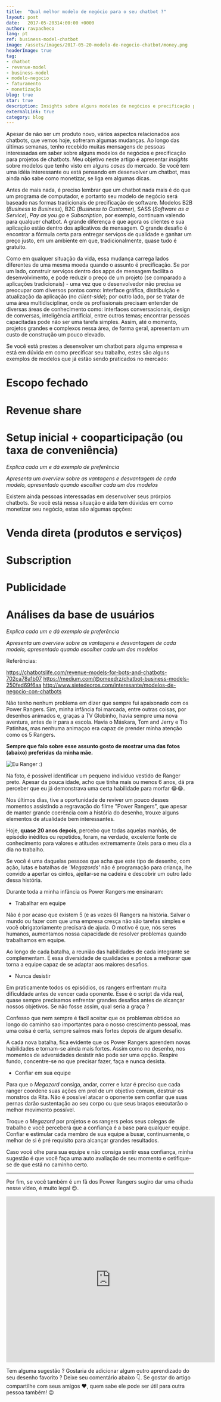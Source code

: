 ```yaml
---
title:  "Qual melhor modelo de negócio para o seu chatbot ?"
layout: post
date:   2017-05-20314:00:00 +0000
author: ravpacheco
lang: pt
ref: business-model-chatbot
image: /assets/images/2017-05-20-modelo-de-negocio-chatbot/money.png
headerImage: true
tag: 
- chatbot
- revenue-model
- business-model
- modelo-negocio
- faturamento
- monetização
blog: true
star: true
description: Insights sobre alguns modelos de negócios e precificação para projetos de chatbots, baseados em cases do mercado.
externalLink: true
category: blog
---
```


Apesar de não ser um produto novo, vários aspectos relacionados aos chatbots, que vemos hoje, sofreram algumas mudanças. Ao longo das últimas semanas, tenho recebido muitas mensagens de pessoas interessadas em saber sobre alguns modelos de negócios e precificação para projetos de chatbots. Meu objetivo neste artigo é apresentar *insights* sobre modelos que tenho visto em alguns *cases* do mercado. Se você tem uma idéia interessante ou está pensando em desenvolver um chatbot, mas ainda não sabe como monetizar, se liga em algumas dicas.

Antes de mais nada, é preciso lembrar que um chatbot nada mais é do que um programa de computador, e portanto seu modelo de negócio será baseado nas formas tradicionais de precificação de software. Modelos B2B (*Business to Business*), B2C (*Business to Customer*), SASS (*Software as a Service*), *Pay as you go* e *Subscription*, por exemplo, continuam valendo para qualquer chatbot. A grande diferença é que agora os clientes e sua aplicação estão dentro dos aplicativos de mensagem. O grande desafio é encontrar a fórmula certa para entregar serviços de qualidade e ganhar um preço justo, em um ambiente em que, tradicionalmente, quase tudo é gratuito.

Como em qualquer situação da vida, essa mudança carrega lados diferentes de uma mesma moeda quando o assunto é precificação. Se por um lado, construir serviços dentro dos apps de mensagem facilita o desenvolvimento, e pode reduzir o preço de um projeto (se comparado a aplicações tradicionais) - uma vez que o desenvolvedor não precisa se preocupar com diversos pontos como: interface gráfica, distribuição e atualização da aplicação (no *client-side*); por outro lado, por se tratar de uma área multidisciplinar, onde os profissionais precisam entender de diversas áreas de conhecimento como: interfaces conversacionais, design de conversas, inteligência artificial, entre outros temas; encontrar pessoas capacitadas pode não ser uma tarefa simples. Assim, até o momento, projetos grandes e complexos nessa área, de forma geral, apresentam um custo de construção um pouco elevado.

Se você está prestes a desenvolver um chatbot para alguma empresa e está em dúvida em como precificar seu trabalho, estes são alguns exemplos de modelos que já estão sendo praticados no mercado:

# Escopo fechado
# Revenue share
# Setup inicial + cooparticipação (ou taxa de conveniência)

*Explica cada um e dá exemplo de preferência*

*Apresenta um overview sobre as vantagens e desvantagem de cada modelo, apresentado quando escolher cada um dos modelos*


Existem ainda pessoas interessadas em desenvolver seus prórpios chatbots. Se você está nessa situação e aida tem dúvidas em como monetizar seu negócio, estas são algumas opções:

# Venda direta (produtos e serviços)
# Subscription
# Publicidade
# Análises da base de usuários

*Explica cada um e dá exemplo de preferência*

*Apresenta um overview sobre as vantagens e desvantagem de cada modelo, apresentado quando escolher cada um dos modelos*


Referências:

https://chatbotslife.com/revenue-models-for-bots-and-chatbots-702ca78a1b07
https://medium.com/@omeedrz/chatbot-business-models-250fed69f6aa
http://www.sietedeoros.com/interesante/modelos-de-negocio-con-chatbots



Não tenho nenhum problema em dizer que sempre fui apaixonado com os Power Rangers. Sim, minha infância foi marcada, entre outras coisas, por desenhos animados e, graças a TV Globinho, havia sempre uma nova aventura, antes de ir para a escola. Havia o Máskara, Tom and Jerry e Tio Patinhas, mas nenhuma animaçao era capaz de prender minha atenção como os 5 Rangers.

**Sempre que falo sobre esse assunto gosto de mostrar uma das fotos (abaixo) preferidas da minha mãe.**

<img src="../assets/images/2017-05-03-o-que-power-rangers/i-ranger.jpg" 
    alt="Eu Ranger :)" style="display: block; margin: 0 auto;">

Na foto, é possível identificar um  pequeno indivíduo vestido de Ranger preto. Apesar da pouca idade, acho que tinha mais ou menos 6 anos, dá pra perceber que eu já demonstrava uma certa habilidade para morfar 😂😂.

Nos últimos dias, tive a oportunidade de reviver um pouco desses momentos assistindo a regravação do filme "Power Rangers", que apesar de manter grande coerência com a história do desenho, trouxe alguns elementos de atualidade bem interessantes.

Hoje, **quase 20 anos depois**, percebo que todas aquelas manhãs, de episódio inéditos ou repetidos, foram, na verdade, excelente fonte de conhecimento para valores e atitudes extremamente úteis para o meu dia a dia no trabalho. 

Se você é uma daquelas pessoas que acha que este tipo de desenho, com ação, lutas e batalhas de *'Megazords'* não é programação para criança, lhe convido a apertar os cintos, ajeitar-se na cadeira e descobrir um outro lado dessa história.

Durante toda a minha infância os Power Rangers me ensinaram:

* Trabalhar em equipe

<span class="evidence">Não é por acaso que existem 5 (e as vezes 6) Rangers na história.</span> Salvar o mundo ou fazer com que uma empresa cresça não​ são tarefas simples e você obrigatoriamente precisará de ajuda. O motivo é que, nós seres humanos, aumentamos nossa capacidade de resolver problemas quando trabalhamos em equipe. 

Ao longo de cada batalha, a reunião das habilidades de cada integrante se complementam. É essa diversidade de qualidades e pontos a melhorar que torna a equipe capaz de se adaptar aos maiores desafios. 

* Nunca desistir

Em praticamente todos os episódios, os rangers enfrentam muita dificuldade antes de vencer cada oponente. Esse é o script da vida real, <span class="evidence">quase sempre precisamos enfrentar grandes desafios antes de alcançar nossos objetivos.</span> Se não fosse assim, qual seria a graça ?

Confesso que nem sempre é fácil aceitar que os problemas obtidos ao longo do caminho sao importantes para o nosso crescimento pessoal, mas uma coisa é certa, sempre saímos mais fortes depois de algum desafio.

A cada nova batalha, fica evidente que os Power Rangers aprendem novas habilidades e tornam-se ainda mais fortes. Assim como no desenho, nos momentos de adversidades desistir não pode ser uma opção. Respire fundo, concentre-se no que precisar fazer, faça e nunca desista. 

* Confiar em sua equipe

Para que o *Megazord* consiga, andar, correr e lutar é preciso que cada ranger coordene suas ações em prol de um objetivo comum, destruir os monstros da Rita. Não é possível atacar o oponente sem confiar que suas pernas darão sustentação ao seu corpo ou que seus braços executarão o melhor movimento possível.

<span class="evidence">Troque o *Megazord* por projetos e os rangers pelos seus colegas de trabalho e você perceberá que a confiança é a base para qualquer equipe.</span> Confiar e estimular cada membro de sua equipe a busar, continuamente, o melhor de si é pré requisito para alcançar grandes resultados. 

Caso você olhe para sua equipe e não consiga sentir essa confiança, minha sugestão é que você faça uma auto avaliação de seu momento e cetifique-se de que está no caminho certo.

-----

Por fim, se você também é um fã dos Power Rangers sugiro dar uma olhada nesse vídeo, é muito legal 😉.

<iframe src="https://www.facebook.com/plugins/video.php?href=https%3A%2F%2Fwww.facebook.com%2Fvelhainfanciatv.com.br%2Fvideos%2F1373131556133945%2F&show_text=0&width=560" width="560" height="445" style="border:none;overflow:hidden" scrolling="no" frameborder="0" allowTransparency="true" allowFullScreen="true"></iframe>

Tem alguma sugestão ? Gostaria de adicionar algum outro aprendizado do seu desenho favorito ? Deixe seu comentário abaixo 👇. Se gostar do artigo compartilhe com seus amigos ❤️, quem sabe ele pode ser útil para outra pessoa também! 😉

